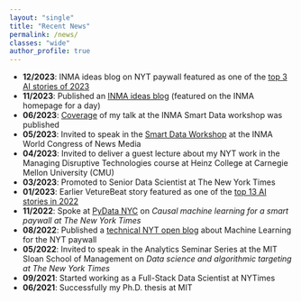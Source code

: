 ```yaml
---
layout: "single"
title: "Recent News"
permalink: /news/
classes: "wide"
author_profile: true
---
```


- **12/2023**: INMA ideas blog on NYT paywall featured as one of the [top 3 AI stories of 2023](https://www.inma.org/blogs/Editors-Inbox/post.cfm/inma-s-top-11-stories-from-2023-focus-on-subscriber-strategies-and-ai)
- **11/2023**: Published an [INMA ideas blog](https://www.inma.org/blogs/ideas/post.cfm/new-york-times-uses-machine-learning-to-create-a-smarter-paywall) (featured on the INMA homepage for a day)
- **06/2023**: [Coverage](https://www.inma.org/blogs/smart-data-initiative/post.cfm/3-themes-emerge-as-media-leaders-share-their-data-journey) of my talk at the INMA Smart Data workshop was published
- **05/2023**: Invited to speak in the [Smart Data Workshop](https://www.inma.org/modules/event/2023WorldCongress/smart-data-workshop.html#session3) at the INMA World Congress of News Media
- **04/2023**: Invited to deliver a guest lecture about my NYT work in the Managing Disruptive Technologies course at Heinz College at Carnegie Mellon University (CMU)
- **03/2023**: Promoted to Senior Data Scientist at The New York Times
- **01/2023**: Earlier VetureBeat story featured as one of the [top 13 AI stories in 2022](https://venturebeat.com/ai/my-13-favorite-ai-stories-in-2022-the-ai-beat/)
- **11/2022**: Spoke at [PyData NYC](https://www.youtube.com/watch?v=6CmS96K6-EE) on *Causal machine learning for a smart paywall at The New York Times*
- **08/2022**: Published a [technical NYT open blog](https://open.nytimes.com/how-the-new-york-times-uses-machine-learning-to-make-its-paywall-smarter-e5771d5f46f8) about Machine Learning for the NYT paywall
- **05/2022**: Invited to speak in the Analytics Seminar Series at the MIT Sloan School of Management on *Data science and algorithmic targeting at The New York Times*
- **09/2021**: Started working as a Full-Stack Data Scientist at NYTimes
- **06/2021**: Successfully my Ph.D. thesis at MIT